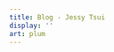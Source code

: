 ```yaml
---
title: Blog - Jessy Tsui
display: ''
art: plum
---
```


<SubNav />

<ListPosts only-date type="blog" />

